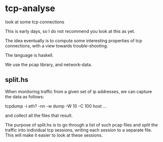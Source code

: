 tcp-analyse
===========

look at some tcp connections

This is early days, so I do not recommend you look at this as yet.

The idea eventually is to compute some interesting properties of tcp connections,
with a view towards trouble-shooting.

The language is haskell.

We use the pcap library, and network-data.

split.hs
--------

When monitoring traffic from a given set of ip addresses, we can
capture the data as follows:

tcpdump -i eth? -nn -w dump -W 10 -C 100 host ...

and collect all the files that result.

The purpose of split.hs is to go through a list of such pcap files and
split the traffic into individual tcp sessions, writing each session
to a separate file.  This will make it easier to look at these sessions.
